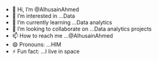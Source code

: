 - 👋 Hi, I’m @AlhusainAhmed
- 👀 I’m interested in ...Data    
- 🌱 I’m currently learning ...Data analytics 
- 💞️ I’m looking to collaborate on ...Data analytics projects
- 📫 How to reach me ...@AlhusainAhmed
- 😄 Pronouns: ...HIM
- ⚡ Fun fact: ...I live in space

<!---
AlhusainAhmed/AlhusainAhmed is a ✨ special ✨ repository because its `README.md` (this file) appears on your GitHub profile.
You can click the Preview link to take a look at your changes.
--->
